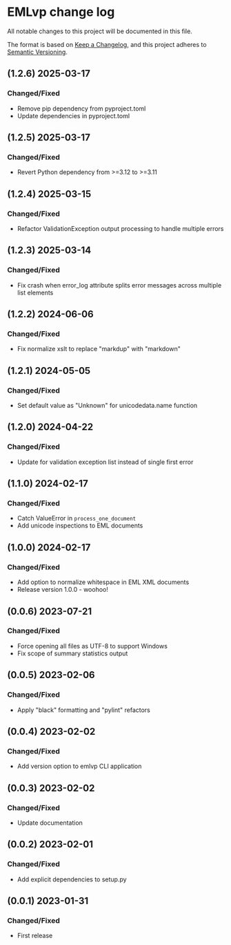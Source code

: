 # EMLvp change log
All notable changes to this project will be documented in this file.

The format is based on [Keep a Changelog](https://keepachangelog.com/en/1.0.0/),
and this project adheres to [Semantic Versioning](https://semver.org/spec/v2.0.0.html).

## (1.2.6) 2025-03-17
### Changed/Fixed
- Remove pip dependency from pyproject.toml
- Update dependencies in pyproject.toml

## (1.2.5) 2025-03-17
### Changed/Fixed
- Revert Python dependency from >=3.12 to >=3.11

## (1.2.4) 2025-03-15
### Changed/Fixed
- Refactor ValidationException output processing to handle multiple errors

## (1.2.3) 2025-03-14
### Changed/Fixed
- Fix crash when error_log attribute splits error messages across multiple list elements

## (1.2.2) 2024-06-06
### Changed/Fixed
- Fix normalize xslt to replace "markdup" with "markdown"

## (1.2.1) 2024-05-05
### Changed/Fixed
- Set default value as "Unknown" for unicodedata.name function

## (1.2.0) 2024-04-22
### Changed/Fixed
- Update for validation exception list instead of single first error

## (1.1.0) 2024-02-17
### Changed/Fixed
- Catch ValueError in `process_one_document`
- Add unicode inspections to EML documents

## (1.0.0) 2024-02-17
### Changed/Fixed
- Add option to normalize whitespace in EML XML documents
- Release version 1.0.0 - woohoo!

## (0.0.6) 2023-07-21
### Changed/Fixed
- Force opening all files as UTF-8 to support Windows
- Fix scope of summary statistics output

## (0.0.5) 2023-02-06
### Changed/Fixed
- Apply "black" formatting and "pylint" refactors

## (0.0.4) 2023-02-02
### Changed/Fixed
- Add version option to emlvp CLI application

## (0.0.3) 2023-02-02
### Changed/Fixed
- Update documentation

## (0.0.2) 2023-02-01
### Changed/Fixed
- Add explicit dependencies to setup.py

## (0.0.1) 2023-01-31
### Changed/Fixed
- First release
